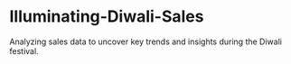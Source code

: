 # Illuminating-Diwali-Sales
Analyzing sales data to uncover key trends and insights during the Diwali festival.
